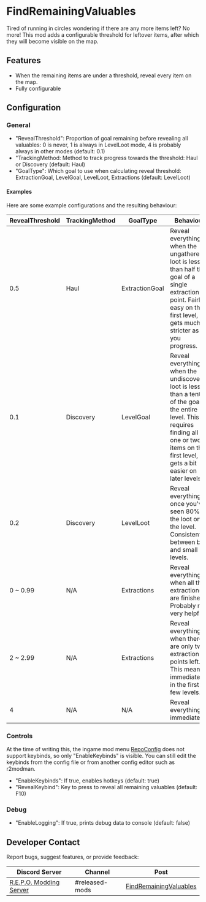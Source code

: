 # FindRemainingValuables

Tired of running in circles wondering if there are any more items left? No more! This mod adds a configurable threshold for leftover items, after which they will become visible on the map.

## Features
- When the remaining items are under a threshold, reveal every item on the map.
- Fully configurable

## Configuration

### General

- "RevealThreshold": Proportion of goal remaining before revealing all valuables: 0 is never, 1 is always in LevelLoot mode, 4 is probably always in other modes (default: 0.1)
- "TrackingMethod: Method to track progress towards the threshold: Haul or Discovery (default: Haul)
- "GoalType": Which goal to use when calculating reveal threshold: ExtractionGoal, LevelGoal, LevelLoot, Extractions (default: LevelLoot)

#### Examples

Here are some example configurations and the resulting behaviour:

| RevealThreshold | TrackingMethod | GoalType | Behaviour |
| - | - | - | - |
| 0.5 | Haul | ExtractionGoal | Reveal everything when the ungathered loot is less than half the goal of a single extraction point. Fairly easy on the first level, but gets much stricter as you progress. |
| 0.1 | Discovery | LevelGoal | Reveal everything when the undiscovered loot is less than a tenth of the goal of the entire level. This requires finding all but one or two items on the first level, but gets a bit easier on later levels. |
| 0.2 | Discovery | LevelLoot | Reveal everything once you've seen 80% of the loot on the level. Consistent between big and small levels.
| 0 ~ 0.99 | N/A | Extractions | Reveal everything when all the extractions are finished. Probably not very helpful. |
| 2 ~ 2.99 | N/A | Extractions | Reveal everything when there are only two extraction points left. This means immediately in the first few levels. |
| 4 | N/A | N/A | Reveal everything immediately |


### Controls

At the time of writing this, the ingame mod menu [RepoConfig](https://thunderstore.io/c/repo/p/nickklmao/REPOConfig/) does not support keybinds, so only "EnableKeybinds" is visible. You can still edit the keybinds from the config file or from another config editor such as r2modman.

- "EnableKeybinds": If true, enables hotkeys (default: true)
- "RevealKeybind": Key to press to reveal all remaining valuables (default: F10)

### Debug

- "EnableLogging": If true, prints debug data to console (default: false)

## Developer Contact

Report bugs, suggest features, or provide feedback:

| Discord Server | Channel | Post |
|-|-|-|
| [R.E.P.O. Modding Server](https://discord.com/invite/vPJtKhYAFe) | #released-mods | [FindRemainingValuables](https://discord.com/channels/1344557689979670578/1375885607720718416/1375885607720718416) |